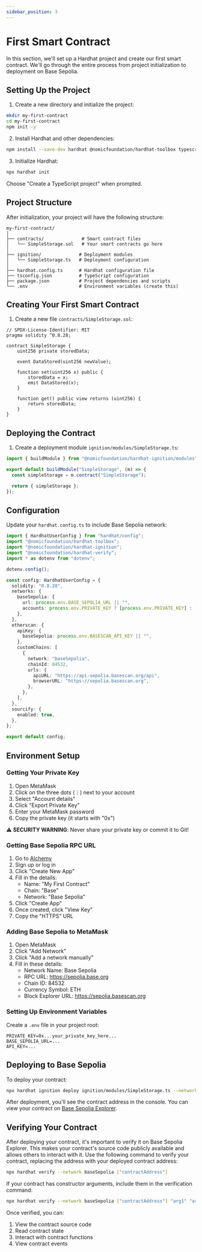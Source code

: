 ```yaml
---
sidebar_position: 3
---
```


# First Smart Contract

In this section, we'll set up a Hardhat project and create our first smart contract. We'll go through the entire process from project initialization to deployment on Base Sepolia.

## Setting Up the Project

1. Create a new directory and initialize the project:

```bash
mkdir my-first-contract
cd my-first-contract
npm init -y
```

2. Install Hardhat and other dependencies:

```bash
npm install --save-dev hardhat @nomicfoundation/hardhat-toolbox typescript ts-node @types/node dotenv
```

3. Initialize Hardhat:

```bash
npx hardhat init
```

Choose "Create a TypeScript project" when prompted.

## Project Structure

After initialization, your project will have the following structure:

```
my-first-contract/
│
├── contracts/              # Smart contract files
│   └── SimpleStorage.sol   # Your smart contracts go here
│
├── ignition/              # Deployment modules
│   └── SimpleStorage.ts   # Deployment configuration
│
├── hardhat.config.ts      # Hardhat configuration file
├── tsconfig.json          # TypeScript configuration
├── package.json           # Project dependencies and scripts
└── .env                   # Environment variables (create this)
```

## Creating Your First Smart Contract

1. Create a new file `contracts/SimpleStorage.sol`:

```solidity title="contracts/SimpleStorage.sol"
// SPDX-License-Identifier: MIT
pragma solidity ^0.8.28;

contract SimpleStorage {
    uint256 private storedData;

    event DataStored(uint256 newValue);

    function set(uint256 x) public {
        storedData = x;
        emit DataStored(x);
    }

    function get() public view returns (uint256) {
        return storedData;
    }
}
```

## Deploying the Contract

1. Create a deployment module `ignition/modules/SimpleStorage.ts`:

```typescript title="ignition/modules/SimpleStorage.ts"
import { buildModule } from "@nomicfoundation/hardhat-ignition/modules";

export default buildModule("SimpleStorage", (m) => {
  const simpleStorage = m.contract("SimpleStorage");

  return { simpleStorage };
});
```

## Configuration

Update your `hardhat.config.ts` to include Base Sepolia network:

```typescript title="hardhat.config.ts"
import { HardhatUserConfig } from "hardhat/config";
import "@nomicfoundation/hardhat-toolbox";
import "@nomicfoundation/hardhat-ignition";
import "@nomicfoundation/hardhat-verify";
import * as dotenv from "dotenv";

dotenv.config();

const config: HardhatUserConfig = {
  solidity: "0.8.28",
  networks: {
    baseSepolia: {
      url: process.env.BASE_SEPOLIA_URL || "",
      accounts: process.env.PRIVATE_KEY ? [process.env.PRIVATE_KEY] : [],
    },
  },
  etherscan: {
    apiKey: {
      baseSepolia: process.env.BASESCAN_API_KEY || "",
    },
    customChains: [
      {
        network: "baseSepolia",
        chainId: 84532,
        urls: {
          apiURL: "https://api-sepolia.basescan.org/api",
          browserURL: "https://sepolia.basescan.org",
        },
      },
    ],
  },
  sourcify: {
    enabled: true,
  },
};

export default config;
```

## Environment Setup

### Getting Your Private Key

1. Open MetaMask
2. Click on the three dots (⋮) next to your account
3. Select "Account details"
4. Click "Export Private Key"
5. Enter your MetaMask password
6. Copy the private key (it starts with "0x")

⚠️ **SECURITY WARNING**: Never share your private key or commit it to Git!

### Getting Base Sepolia RPC URL

1. Go to [Alchemy](https://www.alchemy.com/)
2. Sign up or log in
3. Click "Create New App"
4. Fill in the details:
   - Name: "My First Contract"
   - Chain: "Base"
   - Network: "Base Sepolia"
5. Click "Create App"
6. Once created, click "View Key"
7. Copy the "HTTPS" URL

### Adding Base Sepolia to MetaMask

1. Open MetaMask
2. Click "Add Network"
3. Click "Add a network manually"
4. Fill in these details:
   - Network Name: Base Sepolia
   - RPC URL: https://sepolia.base.org
   - Chain ID: 84532
   - Currency Symbol: ETH
   - Block Explorer URL: https://sepolia.basescan.org

### Setting Up Environment Variables

Create a `.env` file in your project root:

```env
PRIVATE_KEY=0x...your_private_key_here...
BASE_SEPOLIA_URL=...
API_KEY=...
```

## Deploying to Base Sepolia

To deploy your contract:

```bash
npx hardhat ignition deploy ignition/modules/SimpleStorage.ts --network baseSepolia
```

After deployment, you'll see the contract address in the console. You can view your contract on [Base Sepolia Explorer](https://sepolia.basescan.org).

## Verifying Your Contract

After deploying your contract, it's important to verify it on Base Sepolia Explorer. This makes your contract's source code publicly available and allows others to interact with it. Use the following command to verify your contract, replacing the address with your deployed contract address:

```bash
npx hardhat verify --network baseSepolia ["contractAddress"]
```

If your contract has constructor arguments, include them in the verification command:

```bash
npx hardhat verify --network baseSepolia ["contractAddress"] "arg1" "arg2"
```

Once verified, you can:

1. View the contract source code
2. Read contract state
3. Interact with contract functions
4. View contract events
